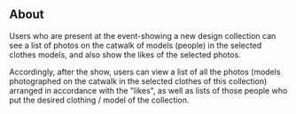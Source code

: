## About

Users who are present at the event-showing a new design collection can see a list of photos on the catwalk of models (people) in the selected clothes models, and also show the likes of the selected photos.

Accordingly, after the show, users can view a list of all the photos (models photographed on the catwalk in the selected clothes of this collection) arranged in accordance with the "likes", as well as lists of those people who put the desired clothing / model of the collection.
